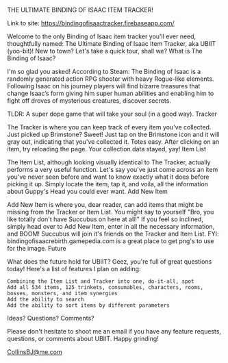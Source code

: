 THE ULTIMATE BINDING OF ISAAC ITEM TRACKER!

Link to site: https://bindingofisaactracker.firebaseapp.com/

Welcome to the only Binding of Isaac item tracker you'll ever need, thoughtfully named: The Ultimate Binding of Isaac Item Tracker, aka UBIIT (yoo-bit)! New to town? Let's take a quick tour, shall we?
What is The Binding of Isaac?

I'm so glad you asked! According to Steam: The Binding of Isaac is a randomly generated action RPG shooter with heavy Rogue-like elements. Following Isaac on his journey players will find bizarre treasures that change Isaac’s form giving him super human abilities and enabling him to fight off droves of mysterious creatures, discover secrets.

TLDR: A super dope game that will take your soul (in a good way).
Tracker

The Tracker is where you can keep track of every item you've collected. Just picked up Brimstone? Sweet! Just tap on the Brimstone icon and it will gray out, indicating that you've collected it. Totes easy. After clicking on an item, try reloading the page. Your collection data stayed, yay!
Item List

The Item List, although looking visually identical to The Tracker, actually performs a very useful function. Let's say you've just come across an item you've never seen before and want to know exactly what it does before picking it up. Simply locate the item, tap it, and voila, all the information about Guppy's Head you could ever want.
Add New Item

Add New Item is where you, dear reader, can add items that might be missing from the Tracker or Item List. You might say to yourself "Bro, you like totally don't have Succubus on here at all!" If you feel so inclined, simply head over to Add New Item, enter in all the necessary information, and BOOM! Succubus will join it's friends on the Tracker and Item List. FYI: bindingofisaacrebirth.gamepedia.com is a great place to get png's to use for the image.
Future

What does the future hold for UBIIT? Geez, you're full of great questions today! Here's a list of features I plan on adding:

    Combining the Item List and Tracker into one, do-it-all, spot
    Add all 534 items, 125 trinkets, consumables, characters, rooms, bosses, monsters, and item synergies
    Add the ability to search
    Add the ability to sort items by different parameters

Ideas? Questions? Comments?

Please don't hesitate to shoot me an email if you have any feature requests, questions, or comments about UBIIT. Happy grinding!

CollinsBJ@me.com
